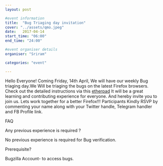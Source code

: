 ```yaml
---
layout: post

#event information
title:  "Bug Triaging day invitation"
cover: "../assets/qmo.jpeg"
date:   2017-04-14
start_time: "06:00"
end_time: "24:00"

#event organiser details
organiser: "Sriram"

categories: "event"

---
```

Hello Everyone!
Coming Friday, 14th April, We will have our weekly Bug triaging day.We Will be triaging the bugs on the latest Firefox browsers. Check out the detailed instructions via this <a href="https://public.etherpad-mozilla.org/p/MozillaIN_QA_Bug_Triage_Day-20170410">etherpad</a>
It will be a great learning and contributing experience for everyone. And hereby invite you to join us. Lets work together for a better Firefox!!!
Participants Kindly RSVP by commenting your name along with your Twitter handle, Telegram handler and FB Profile link.

FAQ

Any previous experience is required ?

No previous experience is required for Bug verification.

Prerequisite?

Bugzilla Account- to access bugs.
